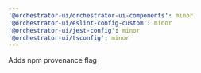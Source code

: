 ```yaml
---
'@orchestrator-ui/orchestrator-ui-components': minor
'@orchestrator-ui/eslint-config-custom': minor
'@orchestrator-ui/jest-config': minor
'@orchestrator-ui/tsconfig': minor
---
```


Adds npm provenance flag  


